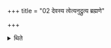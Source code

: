 +++
title = "02 देवस्य त्वेत्यनुद्रुत्य ब्रह्मणे"

+++

<details><summary>थिते</summary>

2. Having recited devasya tvā... he pours first measure with brahmaṇe prāṇāya juṣṭam nirvapāmi,... the second with apānāya...; then third with vyānāya...; the fourth with brahmaṇe juṣṭam.
</details>

